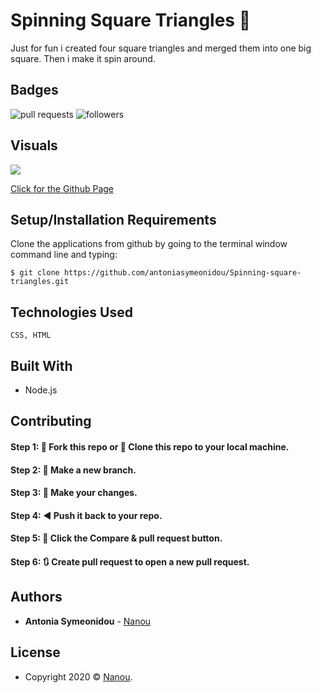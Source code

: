 # Spinning Square Triangles :black_square_button:

Just for fun i created four square triangles and merged them into one big square.
Then i make it spin around.

## Badges

![pull requests](https://img.shields.io/bitbucket/pr-raw/antoniasymeonidou/Virtual_Pet)
![followers](https://img.shields.io/github/followers/antoniasymeonidou?label=Follow&style=social)

## Visuals

[![](https://docs.google.com/drawings/d/e/2PACX-1vQL7SiAKUkZCZv3N94yQ-szLPB4Y0N37475VXCzyQ6IOnuNGuiTkmHhw4DiPP94C3HJfiRg8hWJK9Tz/pub?w=300&h=269)](http://www.youtube.com/watch?v=2oaByGlqVco "")

[Click for the Github Page](https://antoniasymeonidou.github.io/Spinning-square-triangles/squaretriangles.html)


## Setup/Installation Requirements

Clone the applications from github by going to the terminal window command line and typing:
```
$ git clone https://github.com/antoniasymeonidou/Spinning-square-triangles.git
```

## Technologies Used
```
CSS, HTML
```

## Built With

* Node.js 

## Contributing

#### Step 1: 🍴 Fork this repo or  👯 Clone this repo to your local machine.

#### Step 2: 🔨 Make a new branch.

#### Step 3: 💱 Make your changes.

#### Step 4: ◀️ Push it back to your repo.

#### Step 5: 📱 Click the Compare & pull request button.

#### Step 6: 🔃 Create pull request to open a new pull request.

## Authors

* **Antonia Symeonidou** - [Nanou](https://github.com/antoniasymeonidou)

## License

- Copyright 2020 © <a href="https://github.com/antoniasymeonidou">Nanou</a>.
